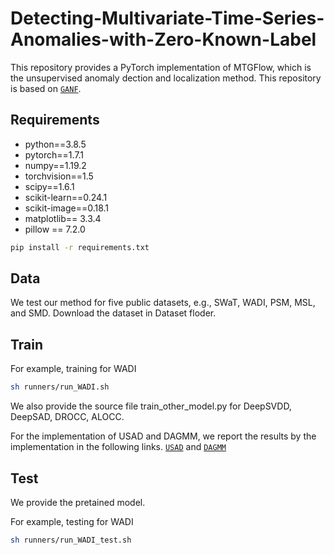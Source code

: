 # Detecting-Multivariate-Time-Series-Anomalies-with-Zero-Known-Label
This repository provides a PyTorch implementation of MTGFlow, which is the unsupervised anomaly dection and localization method.
This repository is based on [`GANF`](https://github.com/EnyanDai/GANF).
## Requirements
* python==3.8.5 
* pytorch==1.7.1
* numpy==1.19.2
* torchvision==1.5
* scipy==1.6.1
* scikit-learn==0.24.1
* scikit-image==0.18.1
* matplotlib== 3.3.4
* pillow == 7.2.0


```sh
pip install -r requirements.txt
```

## Data
We test our method for five public datasets, e.g., SWaT, WADI, PSM, MSL, and SMD.
Download the dataset in Dataset floder.
## Train

For example, training for WADI
```sh
sh runners/run_WADI.sh
```
We also provide the source file train_other_model.py for DeepSVDD, DeepSAD, DROCC, ALOCC. 

For the implementation of USAD and DAGMM, we report the results by the implementation in the following links. 
[`USAD`](https://github.com/manigalati/usad) and [`DAGMM`](https://github.com/danieltan07/dagmm/)
## Test
We provide the pretained model.

For example, testing for WADI 
```sh
sh runners/run_WADI_test.sh
```
